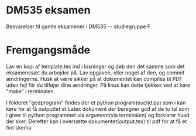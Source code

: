 DM535 eksamen
=============

Besvarelser til gamle eksamener i DM535 -- studiegruppe F

Fremgangsmåde
=============
Lav en kopi af template.tex ind i losninger og døb den det samme som det
eksamenssæt du arbejder på. Lav opgaven, eller noget af den, og commit
ændringerne. Husk at være sikker på at dokumentet kan compiles til PDF uden
fejl för du tilføjer dine ændringer. På linux kan dette tjekkes ved at køre
"make" i terminalen.

I folderet "gcdprogram" findes der et python program(euclid.py) som i kan køre
for at få outputtet et Latex dokument der beregner gcd af de to tal som I
giver til python programmet via argument(via terminalen) og forklarer hvad der
sker. Derefter kan i oversætte dokumentet(output.tex) til pdf for at få et
fint skema.


